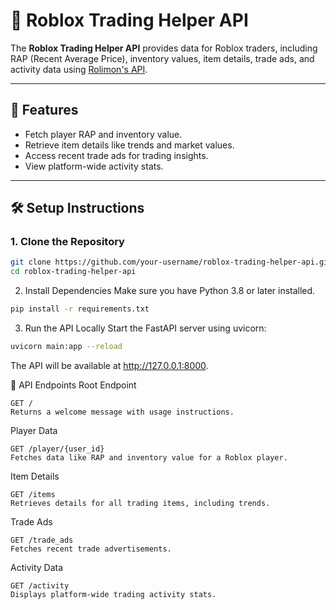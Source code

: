# 🚀 Roblox Trading Helper API

The **Roblox Trading Helper API** provides data for Roblox traders, including RAP (Recent Average Price), inventory values, item details, trade ads, and activity data using [Rolimon's API](https://www.rolimons.com/).

---

## 🌟 Features

- Fetch player RAP and inventory value.
- Retrieve item details like trends and market values.
- Access recent trade ads for trading insights.
- View platform-wide activity stats.

---

## 🛠️ Setup Instructions

### 1. Clone the Repository
```bash
git clone https://github.com/your-username/roblox-trading-helper-api.git
cd roblox-trading-helper-api
```

2. Install Dependencies
Make sure you have Python 3.8 or later installed.
```bash
pip install -r requirements.txt
```

3. Run the API Locally
Start the FastAPI server using uvicorn:
```bash
uvicorn main:app --reload
```
The API will be available at http://127.0.0.1:8000.

📖 API Endpoints
Root Endpoint

    GET /
    Returns a welcome message with usage instructions.

Player Data

    GET /player/{user_id}
    Fetches data like RAP and inventory value for a Roblox player.

Item Details

    GET /items
    Retrieves details for all trading items, including trends.

Trade Ads

    GET /trade_ads
    Fetches recent trade advertisements.

Activity Data

    GET /activity
    Displays platform-wide trading activity stats.

